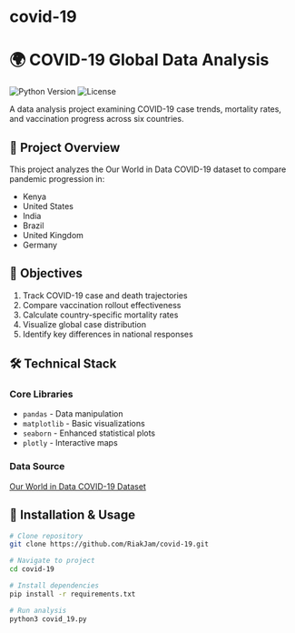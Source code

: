 # covid-19
# 🌍 COVID-19 Global Data Analysis

![Python Version](https://img.shields.io/badge/python-3.6%2B-blue)
![License](https://img.shields.io/badge/license-MIT-green)

A data analysis project examining COVID-19 case trends, mortality rates, and vaccination progress across six countries.

## 📌 Project Overview
This project analyzes the Our World in Data COVID-19 dataset to compare pandemic progression in:
- Kenya
- United States
- India
- Brazil
- United Kingdom
- Germany

## 🎯 Objectives
1. Track COVID-19 case and death trajectories
2. Compare vaccination rollout effectiveness
3. Calculate country-specific mortality rates
4. Visualize global case distribution
5. Identify key differences in national responses

## 🛠️ Technical Stack
### Core Libraries
- `pandas` - Data manipulation
- `matplotlib` - Basic visualizations
- `seaborn` - Enhanced statistical plots
- `plotly` - Interactive maps

### Data Source
[Our World in Data COVID-19 Dataset](https://github.com/owid/covid-19-data)

## 🚀 Installation & Usage
```bash
# Clone repository
git clone https://github.com/RiakJam/covid-19.git

# Navigate to project
cd covid-19

# Install dependencies
pip install -r requirements.txt

# Run analysis
python3 covid_19.py

